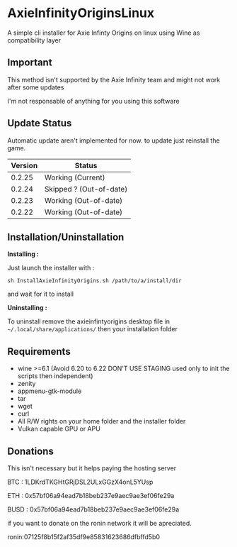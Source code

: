 # AxieInfinityOriginsLinux

A simple cli installer for Axie Infinty Origins on linux using Wine as compatibility layer

## Important

This method isn't supported by the Axie Infinity team and might not work after some updates

I'm not responsable of anything for you using this software

## Update Status

Automatic update aren't implemented for now. to update just reinstall the game.

| Version  | Status |
| ------------- | ------------- |
| 0.2.25 | Working (Current) |
| 0.2.24 | Skipped ? (Out-of-date)  |
| 0.2.23 | Working (Out-of-date) |
| 0.2.22 | Working (Out-of-date)  |

## Installation/Uninstallation

**Installing :**

Just launch the installer with :

`sh InstallAxieInfinityOrigins.sh /path/to/a/install/dir`

and wait for it to install

**Uninstalling :**

To uninstall remove the axieinfintyorigins desktop file in `~/.local/share/applications/` then your installation folder

## Requirements


- wine >=6.1 (Avoid 6.20 to 6.22 DON'T USE STAGING used only to init the scripts then independent)
- zenity
- appmenu-gtk-module
- tar
- wget
- curl
- All R/W rights on your home folder and the installer folder
- Vulkan capable GPU or APU



## Donations

This isn't necessary but it helps paying the hosting server

BTC : 1LDKrdTKGHtGRjDSL2ULxGGzX4onL5YUsp

ETH : 0x57bf06a94ead7b18beb237e9aec9ae3ef06fe29a

BUSD : 0x57bf06a94ead7b18beb237e9aec9ae3ef06fe29a

if you want to donate on the ronin network it will be apreciated.

ronin:07125f8b15f2af35df9e85831623686dfbffd5b0
